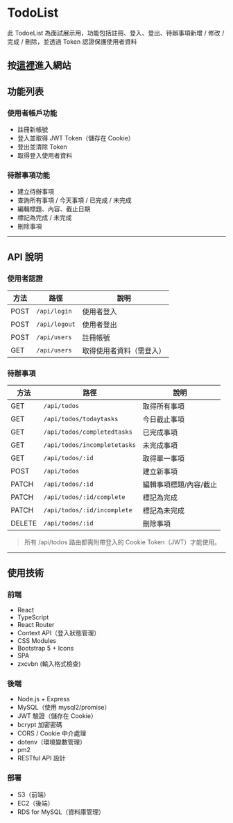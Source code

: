 ﻿# TodoList

此 TodoeList 為面試展示用，功能包括註冊、登入、登出、待辦事項新增 / 修改 / 完成 / 刪除，並透過 Token 認證保護使用者資料

按[這裡](http://kaitodolist.s3-website-ap-northeast-1.amazonaws.com/)進入網站
---

## 功能列表

### 使用者帳戶功能
- 註冊新帳號
- 登入並取得 JWT Token（儲存在 Cookie）
- 登出並清除 Token
- 取得登入使用者資料

### 待辦事項功能
- 建立待辦事項
- 查詢所有事項 / 今天事項 / 已完成 / 未完成
- 編輯標題、內容、截止日期
- 標記為完成 / 未完成
- 刪除事項

---

## API 說明

### 使用者認證
| 方法   | 路徑            | 說明           |
| ---- | ------------- | ------------ |
| POST | `/api/login`  | 使用者登入        |
| POST | `/api/logout` | 使用者登出        |
| POST | `/api/users`  | 註冊帳號         |
| GET  | `/api/users`  | 取得使用者資料（需登入） |


### 待辦事項
| 方法     | 路徑                           | 說明           |
| ------ | ---------------------------- | ------------ |
| GET    | `/api/todos`                 | 取得所有事項       |
| GET    | `/api/todos/todaytasks`      | 今日截止事項       |
| GET    | `/api/todos/completedtasks`  | 已完成事項        |
| GET    | `/api/todos/incompletetasks` | 未完成事項        |
| GET    | `/api/todos/:id`             | 取得單一事項       |
| POST   | `/api/todos`                 | 建立新事項        |
| PATCH  | `/api/todos/:id`             | 編輯事項標題/內容/截止 |
| PATCH  | `/api/todos/:id/complete`    | 標記為完成        |
| PATCH  | `/api/todos/:id/incomplete`  | 標記為未完成       |
| DELETE | `/api/todos/:id`             | 刪除事項         |
> 所有 /api/todos 路由都需附帶登入的 Cookie Token（JWT）才能使用。

---

## 使用技術

### 前端
- React
- TypeScript
- React Router
- Context API（登入狀態管理）
- CSS Modules
- Bootstrap 5 + Icons
- SPA
- zxcvbn (輸入格式檢查)

### 後端
- Node.js + Express
- MySQL（使用 mysql2/promise）
- JWT 驗證（儲存在 Cookie）
- bcrypt 加密密碼
- CORS / Cookie 中介處理
- dotenv（環境變數管理）
- pm2
- RESTful API 設計

### 部署
- S3（前端）
- EC2（後端）
- RDS for MySQL（資料庫管理）
